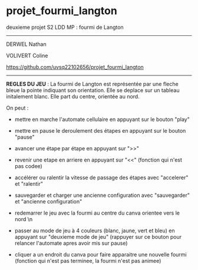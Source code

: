 # projet_fourmi_langton
deuxieme projet S2 LDD MP : fourmi de Langton

---

DERWEL Nathan

VOLIVERT Coline

https://github.com/uvsq22102656/projet_fourmi_langton

---

**REGLES DU JEU** :
La fourmi de Langton est représentée par une fleche bleue la pointe indiquant son orientation. Elle se deplace sur un tableau initalement blanc.
Elle part du centre, orientée au nord.

On peut :
- mettre en marche l'automate cellulaire en appuyant sur le bouton "play"
- mettre en pause le deroulement des étapes en appuyant sur le bouton "pause"
- avancer une étape par étape en appuyant sur ">>"
- revenir une etape en arriere en appuyant sur "<<" (fonction qui n'est pas codee)
- accélérer ou ralentir la vitesse de passage des étapes avec "accelerer" et "ralentir"
- sauvegarder et charger une ancienne configuration avec "sauvegarder" et "ancienne configuration"
- redemarrer le jeu avec la fourmi au centre du canva orientee vers le nord \n

- passer au mode de jeu à 4 couleurs (blanc, jaune, vert et bleu) en appuyant sur "deuxieme mode de jeu" (rappuyer sur ce bouton pour relancer l'automate apres avoir mis sur pause)
- cliquer a un endroit du canva pour faire apparaitre une nouvelle fourmi (fonction qui n'est pas terminee, la fourmi n'est pas animee)